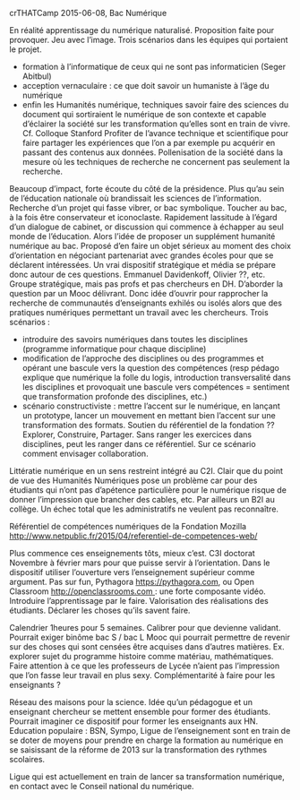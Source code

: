 crTHATCamp 2015-06-08, Bac Numérique

En réalité apprentissage du numérique naturalisé.
Proposition faite pour provoquer. Jeu avec l’image.
Trois scénarios dans les équipes qui portaient le projet.
- formation à l’informatique de ceux qui ne sont pas informaticien (Seger Abitbul)
- acception vernaculaire : ce que doit savoir un humaniste à l’âge du numérique
- enfin les Humanités numérique, techniques savoir faire des sciences du document qui sortiraient le numérique de son contexte et capable d’éclairer la société sur les transformation qu’elles sont en train de vivre.
Cf. Colloque Stanford Profiter de l’avance technique et scientifique pour faire partager les expériences que l’on a par exemple pu acquérir en passant des contenus aux données. Pollenisation de la société dans la mesure où les techniques de recherche ne concernent pas seulement la recherche.

Beaucoup d’impact, forte écoute du côté de la présidence.
Plus qu’au sein de l’éducation nationale où brandissait les sciences de l’information. Recherche d’un projet qui fasse vibrer, or bac symbolique. Toucher au bac, à la fois être conservateur et iconoclaste. Rapidement lassitude à l’égard d’un dialogue de cabinet, or discussion qui commence à échapper au seul monde de l’éducation. Alors l’idée de proposer un supplément humanité numérique au bac. Proposé d’en faire un objet sérieux au moment des choix d’orientation en négociant partenariat avec grandes écoles pour que se déclarent intéressées.
Un vrai dispositif stratégique et média se prépare donc autour de ces questions. Emmanuel Davidenkoff, Olivier ??, etc. Groupe stratégique, mais pas profs et pas chercheurs en DH.
D’aborder la question par un Mooc délivrant.
Donc idée d’ouvrir pour rapprocher la recherche de communautés d’enseignants exhilés ou isolés alors que des pratiques numériques permettant un travail avec les chercheurs.
Trois scénarios :
- introduire des savoirs numériques dans toutes les disciplines (programme informatique pour chaque discipline)
- modification de l’approche des disciplines ou des programmes et opérant une bascule vers la question des compétences (resp pédago explique que numérique la folle du logis, introduction transversalité dans les disciplines et provoquait une bascule vers compétences = sentiment que transformation profonde des disciplines, etc.)
- scénario constructiviste : mettre l’accent sur le numérique, en lançant un prototype, lancer un mouvement en mettant bien l’accent sur une transformation des formats. Soutien du référentiel de la fondation ?? Explorer, Construire, Partager.
Sans ranger les exercices dans disciplines, peut les ranger dans ce référentiel.
Sur ce scénario comment envisager collaboration.

Littératie numérique en un sens restreint intégré au C2I. Clair que du point de vue des Humanités Numériques pose un problème car pour des étudiants qui n’ont pas d’apétence particulière pour le numérique risque de donner l’impression que brancher des cables, etc.
Par ailleurs un B2I au collège. Un échec total que les administratifs ne veulent pas reconnaître.

Référentiel de compétences numériques de la Fondation Mozilla
http://www.netpublic.fr/2015/04/referentiel-de-competences-web/

Plus commence ces enseignements tôts, mieux c’est.
C3I doctorat
Novembre à février mars pour que puisse servir à l’orientation.
Dans le dispositif utiliser l’ouverture vers l’enseignement supérieur comme argument.
Pas sur fun, Pythagora https://pythagora.com, ou Open Classroom http://openclassrooms.com : une forte composante vidéo.
Introduire l’apprentissage par le faire. Valorisation des réalisations des étudiants. Déclarer les choses qu’ils savent faire.

Calendrier
1heures pour 5 semaines. Calibrer pour que devienne validant.
Pourrait exiger binôme bac S / bac L
Mooc qui pourrait permettre de revenir sur des choses qui sont censées être acquises dans d’autres matières. Ex. explorer sujet du programme histoire comme matériau, mathématiques.
Faire attention à ce que les professeurs de Lycée n’aient pas l’impression que l’on fasse leur travail en plus sexy. Complémentarité à faire pour les enseignants ?

Réseau des maisons pour la science. Idée qu’un pédagogue et un enseignant chercheur se mettent ensemble pour former des étudiants. Pourrait imaginer ce dispositif pour former les enseignants aux HN.
Education populaire : BSN, Sympo, Ligue de l’enseignement sont en train de se doter de moyens pour prendre en charge la formation au numérique en se saisissant de la réforme de 2013 sur la transformation des rythmes scolaires.

Ligue qui est actuellement en train de lancer sa transformation numérique, en contact avec le Conseil national du numérique.
